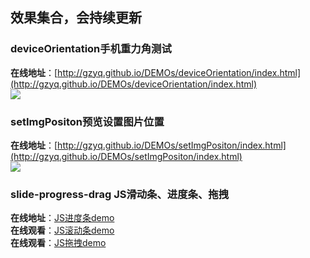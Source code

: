 ## 效果集合，会持续更新 ##
### deviceOrientation手机重力角测试 ###
**在线地址**：[http://gzyq.github.io/DEMOs/deviceOrientation/index.html](http://gzyq.github.io/DEMOs/deviceOrientation/index.html)<br/>
![](http://i.imgur.com/CNYBAHN.png)
### setImgPositon预览设置图片位置 ###
**在线地址**：[http://gzyq.github.io/DEMOs/setImgPositon/index.html](http://gzyq.github.io/DEMOs/setImgPositon/index.html)<br/>
![](http://i.imgur.com/r18VC1N.png)
### slide-progress-drag JS滑动条、进度条、拖拽 ###
**在线地址**：[JS进度条demo](http://gzyq.github.io/DEMOs/slide-progress-drag/progress.html)<br/>
**在线观看**：[JS滚动条demo](http://gzyq.github.io/DEMOs/slide-progress-drag/slide.html)<br/>
**在线观看**：[JS拖拽demo](http://gzyq.github.io/DEMOs/slide-progress-drag/drag.html)
